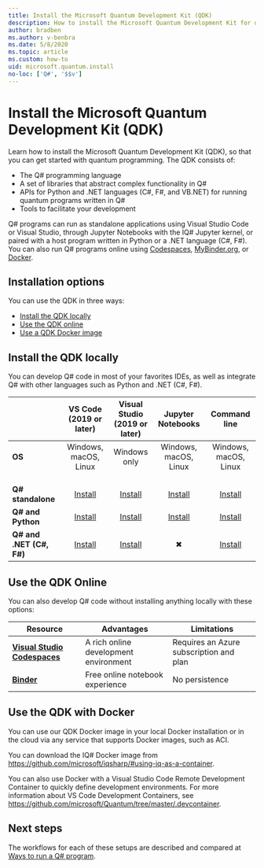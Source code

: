 ```yaml
---
title: Install the Microsoft Quantum Development Kit (QDK)
description: How to install the Microsoft Quantum Development Kit for different environments.
author: bradben
ms.author: v-benbra
ms.date: 5/8/2020
ms.topic: article
ms.custom: how-to
uid: microsoft.quantum.install
no-loc: ['Q#', '$$v']
---
```


# Install the Microsoft Quantum Development Kit (QDK)

Learn how to install the Microsoft Quantum Development Kit (QDK), so that you can get started with quantum programming. The QDK consists of:

- The Q# programming language
- A set of libraries that abstract complex functionality in Q#
- APIs for Python and .NET languages (C#, F#, and VB.NET) for running quantum programs written in Q#
- Tools to facilitate your development

Q# programs can run as standalone applications using Visual Studio Code or Visual Studio, through Jupyter Notebooks with the IQ# Jupyter kernel, or paired with a host program written in Python or a .NET language (C#, F#). You can also run Q# programs online using [Codespaces](https://online.visualstudio.com/), [MyBinder.org](https://mybinder.org/), or [Docker](#use-the-qdk-with-docker). 

## Installation options

You can use the QDK in three ways:

- [Install the QDK locally](#install-the-qdk-locally)
- [Use the QDK online](#use-the-qdk-online)
- [Use a QDK Docker image](#use-the-qdk-with-docker)

## Install the QDK locally

You can develop Q# code in most of your favorites IDEs, as well as integrate Q# with other languages such as Python and .NET (C#, F#).

|&nbsp; | **VS Code<br>(2019 or later)**| **Visual Studio<br>(2019 or later)** | **Jupyter Notebooks** | **Command line**|
|:-----|:-----:|:-----:|:-----:|:-----:|
|**OS** |Windows, macOS, Linux |Windows only |Windows, macOS, Linux |Windows, macOS, Linux |
|<br>**Q# standalone** |<br>[Install](xref:microsoft.quantum.install.standalone) |<br> [Install](xref:microsoft.quantum.install.standalone)  |<br> [Install](xref:microsoft.quantum.install.jupyter) |<br>[Install](xref:microsoft.quantum.install.standalone)|
|**Q#  and Python** |[Install](xref:microsoft.quantum.install.python) |[Install](xref:microsoft.quantum.install.python) |[Install](xref:microsoft.quantum.install.jupyter) |[Install](xref:microsoft.quantum.install.python) |
|**Q# and .NET (C#, F#)**|[Install](xref:microsoft.quantum.install.cs) |[Install](xref:microsoft.quantum.install.cs)|&#10006; |[Install](xref:microsoft.quantum.install.cs) |

## Use the QDK Online

You can also develop Q# code without installing anything locally with these options:

|Resource|Advantages|Limitations|
|---|---|---|
|[**Visual Studio Codespaces**](xref:microsoft.quantum.install.standalone)|A rich online development environment  |Requires an Azure subscription and plan |
|[**Binder**](xref:microsoft.quantum.install.binder) | Free online notebook experience |No persistence |

## Use the QDK with Docker

You can use our QDK Docker image in your local Docker installation or in the cloud via any service that supports Docker images, such as ACI.

You can download the IQ# Docker image from https://github.com/microsoft/iqsharp/#using-iq-as-a-container. 

You can also use Docker with a Visual Studio Code Remote Development Container to quickly define development environments. For more information about VS Code Development Containers, see https://github.com/microsoft/Quantum/tree/master/.devcontainer.

## Next steps

The workflows for each of these setups are described and compared at [Ways to run a Q# program](xref:microsoft.quantum.guide.host-programs).
